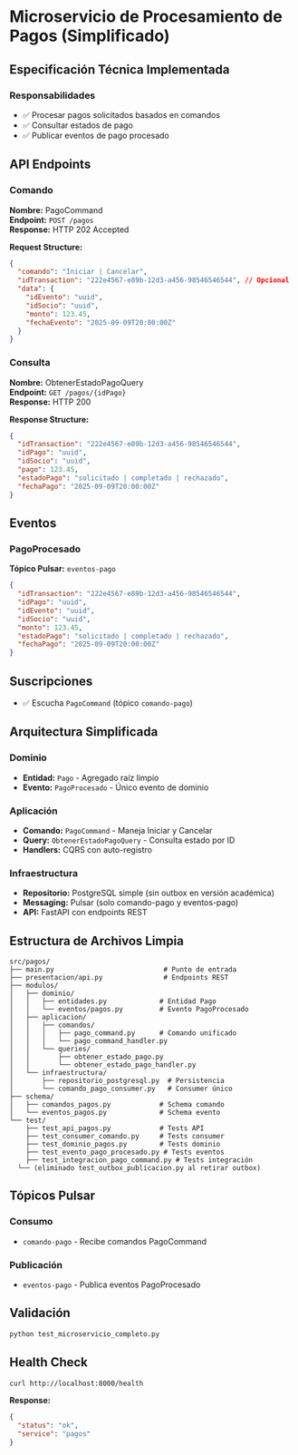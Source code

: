 # Microservicio de Procesamiento de Pagos (Simplificado)

## Especificación Técnica Implementada

### Responsabilidades
- ✅ Procesar pagos solicitados basados en comandos
- ✅ Consultar estados de pago
- ✅ Publicar eventos de pago procesado

## API Endpoints

### Comando
**Nombre:** PagoCommand  
**Endpoint:** `POST /pagos`  
**Response:** HTTP 202 Accepted

**Request Structure:**
```json
{
  "comando": "Iniciar | Cancelar",  
  "idTransaction": "222e4567-e89b-12d3-a456-98546546544", // Opcional
  "data": {
    "idEvento": "uuid",
    "idSocio": "uuid", 
    "monto": 123.45,
    "fechaEvento": "2025-09-09T20:00:00Z"
  }
}
```

### Consulta
**Nombre:** ObtenerEstadoPagoQuery  
**Endpoint:** `GET /pagos/{idPago}`  
**Response:** HTTP 200

**Response Structure:**
```json
{
  "idTransaction": "222e4567-e89b-12d3-a456-98546546544",
  "idPago": "uuid",
  "idSocio": "uuid",
  "pago": 123.45,
  "estadoPago": "solicitado | completado | rechazado",
  "fechaPago": "2025-09-09T20:00:00Z"
}
```

## Eventos

### PagoProcesado
**Tópico Pulsar:** `eventos-pago`

```json
{
  "idTransaction": "222e4567-e89b-12d3-a456-98546546544",
  "idPago": "uuid",
  "idEvento": "uuid", 
  "idSocio": "uuid",
  "monto": 123.45,
  "estadoPago": "solicitado | completado | rechazado",
  "fechaPago": "2025-09-09T20:00:00Z"
}
```

## Suscripciones
- ✅ Escucha `PagoCommand` (tópico `comando-pago`)

## Arquitectura Simplificada

### Dominio
- **Entidad:** `Pago` - Agregado raíz limpio
- **Evento:** `PagoProcesado` - Único evento de dominio

### Aplicación  
- **Comando:** `PagoCommand` - Maneja Iniciar y Cancelar
- **Query:** `ObtenerEstadoPagoQuery` - Consulta estado por ID
- **Handlers:** CQRS con auto-registro

### Infraestructura
- **Repositorio:** PostgreSQL simple (sin outbox en versión académica)
- **Messaging:** Pulsar (solo comando-pago y eventos-pago)
- **API:** FastAPI con endpoints REST

## Estructura de Archivos Limpia

```
src/pagos/
├── main.py                           # Punto de entrada
├── presentacion/api.py               # Endpoints REST
├── modulos/
│   ├── dominio/
│   │   ├── entidades.py             # Entidad Pago
│   │   └── eventos/pagos.py         # Evento PagoProcesado
│   ├── aplicacion/
│   │   ├── comandos/
│   │   │   ├── pago_command.py      # Comando unificado
│   │   │   └── pago_command_handler.py
│   │   └── queries/
│   │       ├── obtener_estado_pago.py
│   │       └── obtener_estado_pago_handler.py
│   └── infraestructura/
│       ├── repositorio_postgresql.py  # Persistencia
│       └── comando_pago_consumer.py   # Consumer único
├── schema/
│   ├── comandos_pagos.py            # Schema comando
│   └── eventos_pagos.py             # Schema evento
└── test/
    ├── test_api_pagos.py            # Tests API
    ├── test_consumer_comando.py     # Tests consumer
    ├── test_dominio_pagos.py        # Tests dominio
    ├── test_evento_pago_procesado.py # Tests eventos
    ├── test_integracion_pago_command.py # Tests integración
  └── (eliminado test_outbox_publicacion.py al retirar outbox)
```

## Tópicos Pulsar

### Consumo
- `comando-pago` - Recibe comandos PagoCommand

### Publicación  
- `eventos-pago` - Publica eventos PagoProcesado

## Validación
```bash
python test_microservicio_completo.py
```

## Health Check
```bash
curl http://localhost:8000/health
```

**Response:**
```json
{
  "status": "ok",
  "service": "pagos"
}
```